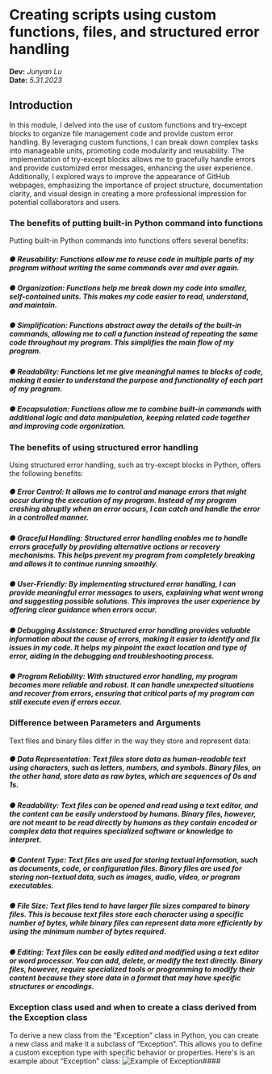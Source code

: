 # Creating scripts using custom functions, files, and structured error handling
**Dev:** *Junyan Lu*  
**Date:** *5.31.2023*
## Introduction
In this module, I delved into the use of custom functions and try-except blocks to
organize file management code and provide custom error handling. By leveraging
custom functions, I can break down complex tasks into manageable units, promoting
code modularity and reusability. The implementation of try-except blocks allows me to
gracefully handle errors and provide customized error messages, enhancing the user
experience. Additionally, I explored ways to improve the appearance of GitHub
webpages, emphasizing the importance of project structure, documentation clarity, and
visual design in creating a more professional impression for potential collaborators and
users.
### The benefits of putting built-in Python command into functions
Putting built-in Python commands into functions offers several benefits:
##### ● Reusability: Functions allow me to reuse code in multiple parts of my program without writing the same commands over and over again.
##### ● Organization: Functions help me break down my code into smaller, self-contained units. This makes my code easier to read, understand, and maintain.
##### ● Simplification: Functions abstract away the details of the built-in commands, allowing me to call a function instead of repeating the same code throughout my program. This simplifies the main flow of my program.
##### ● Readability: Functions let me give meaningful names to blocks of code, making it easier to understand the purpose and functionality of each part of my program.
##### ● Encapsulation: Functions allow me to combine built-in commands with additional logic and data manipulation, keeping related code together and improving code organization.
### The benefits of using structured error handling
Using structured error handling, such as try-except blocks in Python, offers the following
benefits:
##### ● Error Control: It allows me to control and manage errors that might occur during the execution of my program. Instead of my program crashing abruptly when an error occurs, I can catch and handle the error in a controlled manner.
##### ● Graceful Handling: Structured error handling enables me to handle errors gracefully by providing alternative actions or recovery mechanisms. This helps prevent my program from completely breaking and allows it to continue running smoothly.
##### ● User-Friendly: By implementing structured error handling, I can provide meaningful error messages to users, explaining what went wrong and suggesting possible solutions. This improves the user experience by offering clear guidance when errors occur.
##### ● Debugging Assistance: Structured error handling provides valuable information about the cause of errors, making it easier to identify and fix issues in my code. It helps my pinpoint the exact location and type of error, aiding in the debugging and troubleshooting process.
##### ● Program Reliability: With structured error handling, my program becomes more reliable and robust. It can handle unexpected situations and recover from errors, ensuring that critical parts of my program can still execute even if errors occur.
### Difference between Parameters and Arguments
Text files and binary files differ in the way they store and represent data:
##### ● Data Representation: Text files store data as human-readable text using characters, such as letters, numbers, and symbols. Binary files, on the other hand, store data as raw bytes, which are sequences of 0s and 1s.
##### ● Readability: Text files can be opened and read using a text editor, and the content can be easily understood by humans. Binary files, however, are not meant to be read directly by humans as they contain encoded or complex data that requires specialized software or knowledge to interpret.
##### ● Content Type: Text files are used for storing textual information, such as documents, code, or configuration files. Binary files are used for storing non-textual data, such as images, audio, video, or program executables.
##### ● File Size: Text files tend to have larger file sizes compared to binary files. This is because text files store each character using a specific number of bytes, while binary files can represent data more efficiently by using the minimum number of bytes required.
##### ● Editing: Text files can be easily edited and modified using a text editor or word processor. You can add, delete, or modify the text directly. Binary files, however, require specialized tools or programming to modify their content because they store data in a format that may have specific structures or encodings.
### Exception class used and when to create a class derived from the Exception class
To derive a new class from the “Exception” class in Python, you can create a new class
and make it a subclass of “Exception”. This allows you to define a custom exception
type with specific behavior or properties. Here's is an example about “Exception” class:
![Example of Exception]()#### 
